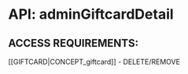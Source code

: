 # API: adminGiftcardDetail


## ACCESS REQUIREMENTS: ##
[[GIFTCARD|CONCEPT_giftcard]] - DELETE/REMOVE



